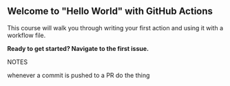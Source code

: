 ## Welcome to "Hello World" with GitHub Actions

This course will walk you through writing your first action and using it with a workflow file. 

**Ready to get started? Navigate to the first issue.**


NOTES

whenever a commit is pushed to a PR do the thing
